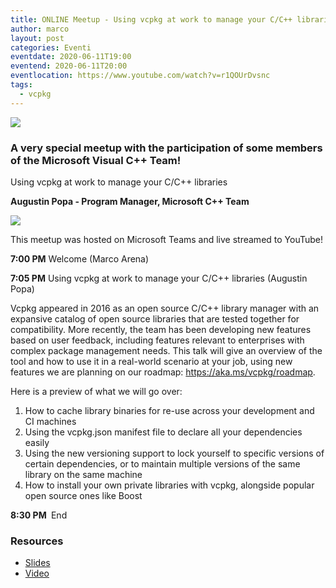 ```yaml
---
title: ONLINE Meetup - Using vcpkg at work to manage your C/C++ libraries
author: marco
layout: post
categories: Eventi
eventdate: 2020-06-11T19:00
eventend: 2020-06-11T20:00
eventlocation: https://www.youtube.com/watch?v=r1QOUrDvsnc
tags:
  - vcpkg
---
```



<img src="https://www.italiancpp.org/wp-content/uploads/2020/05/meetupmo0620.png" />

<h3>A very special meetup with the participation of some members of the Microsoft Visual C++ Team!</h3>

Using vcpkg at work to manage your C/C++ libraries

**Augustin Popa - Program Manager, Microsoft C++ Team**

<img src="https://www.italiancpp.org/wp-content/uploads/2020/05/Augustin-photo-150x150.jpg"  />

This meetup was hosted on Microsoft Teams and live streamed to YouTube!

<strong>7:00 PM</strong> Welcome (Marco Arena)

<strong>7:05 PM</strong> Using vcpkg at work to manage your C/C++ libraries (Augustin Popa)

Vcpkg appeared in 2016 as an open source C/C++ library manager with an expansive catalog of open source libraries that are tested together for compatibility. More recently, the team has been developing new features based on user feedback, including features relevant to enterprises with complex package management needs. This talk will give an overview of the tool and how to use it in a real-world scenario at your job, using new features we are planning on our roadmap: <a href="https://aka.ms/vcpkg/roadmap" data-saferedirecturl="https://www.google.com/url?q=https://aka.ms/vcpkg/roadmap&amp;source=gmail&amp;ust=1589530952270000&amp;usg=AFQjCNFzkI0loWG-zNQwZjB92Uwj8Gdgeg">https://aka.ms/vcpkg/roadmap</a>.

Here is a preview of what we will go over:

1. How to cache library binaries for re-use across your development and CI machines
2. Using the vcpkg.json manifest file to declare all your dependencies easily
3. Using the new versioning support to lock yourself to specific versions of certain dependencies, or to maintain multiple versions of the same library on the same machine
4. How to install your own private libraries with vcpkg, alongside popular open source ones like Boost

<strong>8:30 PM </strong> End

<h3>Resources</h3>
<ul>
 	<li><a href="https://www.italiancpp.org/wp-content/uploads/2020/06/Using-vcpkg-at-work-to-manage-your-C-libraries.pdf">Slides</a></li>
 	<li><a href="https://www.youtube.com/watch?v=r1QOUrDvsnc">Video</a></li>
</ul>


